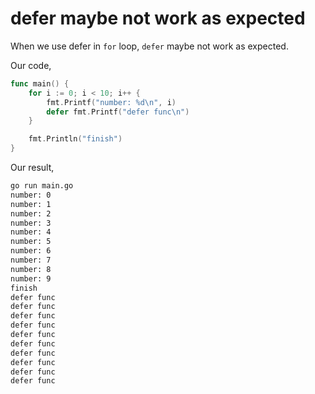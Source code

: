 # defer maybe not work as expected

When we use defer in `for` loop, `defer` maybe not work as expected.

Our code,

```go
func main() {
	for i := 0; i < 10; i++ {
		fmt.Printf("number: %d\n", i)
		defer fmt.Printf("defer func\n")
	}

	fmt.Println("finish")
}
```


Our result,

```bash
go run main.go
number: 0
number: 1
number: 2
number: 3
number: 4
number: 5
number: 6
number: 7
number: 8
number: 9
finish
defer func
defer func
defer func
defer func
defer func
defer func
defer func
defer func
defer func
defer func
```